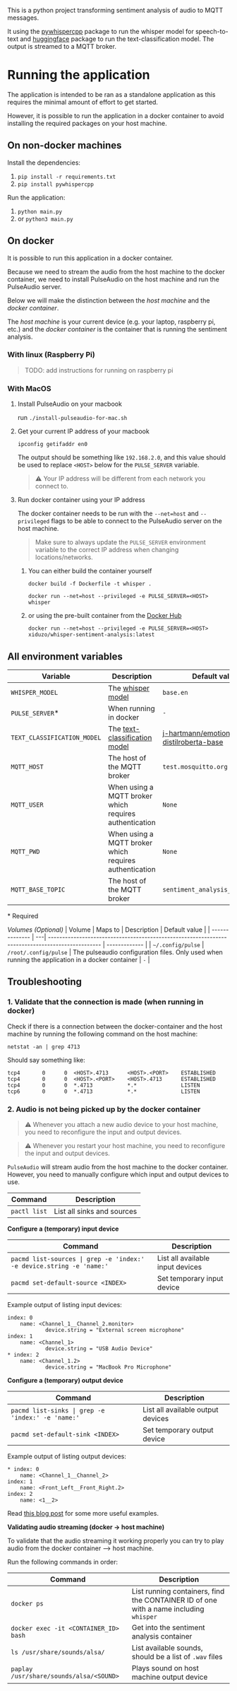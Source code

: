 This is a python project transforming sentiment analysis of audio to MQTT messages.

It using the [pywhispercpp](https://github.com/abdeladim-s/pywhispercpp.git) package to run the whisper model for speech-to-text and [huggingface](https://huggingface.co/models?pipeline_tag=text-classification&sort=trending) package to run the text-classification model. The output is streamed to a MQTT broker.

# Running the application

The application is intended to be ran as a standalone application as this requires the minimal amount of effort to get started.

However, it is possible to run the application in a docker container to avoid installing the required packages on your host machine.

## On non-docker machines

Install the dependencies:

1. `pip install -r requirements.txt`
2. `pip install pywhispercpp`

Run the application:

1. `python main.py`
2. or `python3 main.py`

## On docker

It is possible to run this application in a docker container.

Because we need to stream the audio from the host machine to the docker container, we need to install PulseAudio on the host machine and run the PulseAudio server.

Below we will make the distinction between the _host machine_ and the _docker container_.

The _host machine_ is your current device (e.g. your laptop, raspberry pi, etc.) and the _docker container_ is the container that is running the sentiment analysis.

### With linux (Raspberry Pi)

> TODO: add instructions for running on raspberry pi

### With MacOS

1. Install PulseAudio on your macbook

   run `./install-pulseaudio-for-mac.sh`

2. Get your current IP address of your macbook

   `ipconfig getifaddr en0`

   The output should be something like `192.168.2.0`, and this value should be used to replace `<HOST>` below for the `PULSE_SERVER` variable.

   > ⚠️ Your IP address will be different from each network you connect to.

3. Run docker container using your IP address

   The docker container needs to be run with the `--net=host` and `--privileged` flags to be able to connect to the PulseAudio server on the host machine.

   > Make sure to always update the `PULSE_SERVER` environment variable to the correct IP address when changing locations/networks.

   1. You can either build the container yourself

      `docker build -f Dockerfile -t whisper .`

      `docker run --net=host --privileged -e PULSE_SERVER=<HOST> whisper`

   2. or using the pre-built container from the [Docker Hub](https://hub.docker.com/repository/docker/xiduzo/whisper-sentiment-analysis/general)

      `docker run --net=host --privileged -e PULSE_SERVER=<HOST> xiduzo/whisper-sentiment-analysis:latest`

## All environment variables

| Variable                    | Description                                                                                                   | Default value                                                                                                         |
| --------------------------- | ------------------------------------------------------------------------------------------------------------- | --------------------------------------------------------------------------------------------------------------------- |
| `WHISPER_MODEL`             | The [whisper model](https://github.com/ggerganov/whisper.cpp/blob/master/models/download-ggml-model.sh#L28)   | `base.en`                                                                                                             |
| `PULSE_SERVER`\*            | When running in docker                                                                                        | `-`                                                                                                                   |
| `TEXT_CLASSIFICATION_MODEL` | The [text-classification model](https://huggingface.co/models?pipeline_tag=text-classification&sort=trending) | [j-hartmann/emotion-english-distilroberta-base](https://huggingface.co/j-hartmann/emotion-english-distilroberta-base) |
| `MQTT_HOST`                 | The host of the MQTT broker                                                                                   | `test.mosquitto.org`                                                                                                  |
| `MQTT_USER`                 | When using a MQTT broker which requires authentication                                                        | `None`                                                                                                                |
| `MQTT_PWD`                  | When using a MQTT broker which requires authentication                                                        | `None`                                                                                                                |
| `MQTT_BASE_TOPIC`           | The host of the MQTT broker                                                                                   | `sentiment_analysis_base_topic`                                                                                       |

\* Required

_Volumes (Optional)_
| Volume | Maps to | Description | Default value |
| -------------- | ---| ------------------------------------------------------------------------------------------------ | ------------- |
| `~/.config/pulse` | `/root/.config/pulse` | The pulseaudio configuration files. Only used when running the application in a docker container | `-` |

## Troubleshooting

### 1. Validate that the connection is made (when running in docker)

Check if there is a connection between the docker-container and the host machine by running the following command on the host machine:

`netstat -an | grep 4713`

Should say something like:

```
tcp4       0      0  <HOST>.4713      <HOST>.<PORT>    ESTABLISHED
tcp4       0      0  <HOST>.<PORT>    <HOST>.4713      ESTABLISHED
tcp4       0      0  *.4713           *.*              LISTEN
tcp6       0      0  *.4713           *.*              LISTEN
```

### 2. Audio is not being picked up by the docker container

> ⚠️ Whenever you attach a new audio device to your host machine, you need to reconfigure the input and output devices.

> ⚠️ Whenever you restart your host machine, you need to reconfigure the input and output devices.

`PulseAudio` will stream audio from the host machine to the docker container. However, you need to manually configure which input and output devices to use.

| Command      | Description                |
| ------------ | -------------------------- |
| `pactl list` | List all sinks and sources |

**Configure a (temporary) input device**

| Command                                                              | Description                      |
| -------------------------------------------------------------------- | -------------------------------- |
| `pacmd list-sources \| grep -e 'index:' -e device.string -e 'name:'` | List all available input devices |
| `pacmd set-default-source <INDEX>`                                   | Set temporary input device       |

Example output of listing input devices:

```
index: 0
    name: <Channel_1__Channel_2.monitor>
            device.string = "External screen microphone"
index: 1
    name: <Channel_1>
            device.string = "USB Audio Device"
* index: 2
    name: <Channel_1.2>
            device.string = "MacBook Pro Microphone"
```

**Configure a (temporary) output device**

| Command                                           | Description                       |
| ------------------------------------------------- | --------------------------------- |
| `pacmd list-sinks \| grep -e 'index:' -e 'name:'` | List all available output devices |
| `pacmd set-default-sink <INDEX>`                  | Set temporary output device       |

Example output of listing output devices:

```
* index: 0
	name: <Channel_1__Channel_2>
index: 1
	name: <Front_Left__Front_Right.2>
index: 2
	name: <1__2>
```

Read [this blog post](https://wiki.archlinux.org/title/PulseAudio/Examples) for some more useful examples.

**Validating audio streaming (docker -> host machine)**

To validate that the audio streaming it working properly you can try to play audio from the docker container --> host machine.

Run the following commands in order:

| Command                                 | Description                                                                           |
| --------------------------------------- | ------------------------------------------------------------------------------------- |
| `docker ps`                             | List running containers, find the CONTAINER ID of one with a name including `whisper` |
| `docker exec -it <CONTAINER_ID> bash`   | Get into the sentiment analysis container                                             |
| `ls /usr/share/sounds/alsa/`            | List available sounds, should be a list of `.wav` files                               |
| `paplay /usr/share/sounds/alsa/<SOUND>` | Plays sound on host machine output device                                             |
